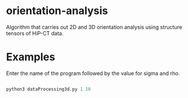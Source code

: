 # orientation-analysis
Algorithm that carries out 2D and 3D orientation analysis using structure tensors of HiP-CT data.


# Examples
Enter the name of the program followed by the value for sigma and rho.
``` python

python3 dataProcessing3d.py 1 10

```



